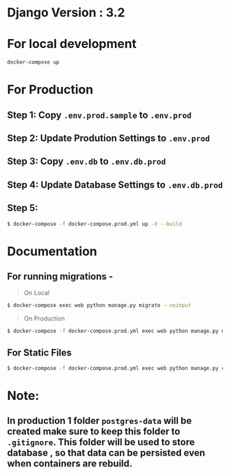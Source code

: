 # Django Version : 3.2

# For local development
```bash
docker-compose up

```


# For Production

## Step 1: Copy `.env.prod.sample` to `.env.prod`

## Step 2: Update Prodution Settings to `.env.prod`

## Step 3: Copy `.env.db` to `.env.db.prod`
## Step 4: Update Database Settings to `.env.db.prod`

## Step 5: 
```bash
$ docker-compose -f docker-compose.prod.yml up -d --build

```

# Documentation

## For running migrations -
> On Local
```bash
$ docker-compose exec web python manage.py migrate --noinput
```

> On Production 
```bash
$ docker-compose -f docker-compose.prod.yml exec web python manage.py migrate --noinput
```
## For Static Files

```bash
$ docker-compose -f docker-compose.prod.yml exec web python manage.py collectstatic --no-input --clear
```
# Note:

## In production 1 folder `postgres-data` will be created make sure to keep this folder to `.gitignore`. This folder will be used to store database , so that data can be persisted even when containers are rebuild.



